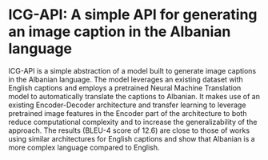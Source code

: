 # ICG-API: A simple API for generating an image caption in the Albanian language

ICG-API is a simple abstraction of a model built to generate image captions in the Albanian language.
The model leverages an existing dataset with English captions and employs a pretrained Neural Machine 
Translation model to automatically translate the captions to Albanian. It makes use of an existing 
Encoder-Decoder architecture and transfer learning to leverage pretrained image features in the Encoder 
part of the architecture to both reduce computational complexity and to increase the generalizability 
of the approach. The results (BLEU-4 score of 12.6) are close to those of works using similar architectures 
for English captions and show that Albanian is a more complex language compared to English.
 
 
 
 
